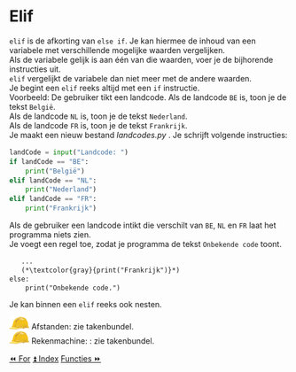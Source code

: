 Elif
====

`elif` is de afkorting van `else if`. Je kan hiermee de inhoud van een
variabele met verschillende mogelijke waarden vergelijken.\
Als de variabele gelijk is aan één van die waarden, voer je de
bijhorende instructies uit.\
`elif` vergelijkt de variabele dan niet meer met de andere waarden.\
Je begint een `elif` reeks altijd met een `if` instructie.\
Voorbeeld: De gebruiker tikt een landcode. Als de landcode `BE` is, toon
je de tekst `België`.\
Als de landcode `NL` is, toon je de tekst `Nederland`.\
Als de landcode `FR` is, toon je de tekst `Frankrijk`.\
Je maakt een nieuw bestand _landcodes.py_ . Je schrijft
volgende instructies:

```python
landCode = input("Landcode: ")
if landCode == "BE":
    print("België")
elif landCode == "NL":
    print("Nederland")
elif landCode == "FR":
    print("Frankrijk")
```

Als de gebruiker een landcode intikt die verschilt van `BE`, `NL` en
`FR` laat het programma niets zien.\
Je voegt een regel toe, zodat je programma de tekst `Onbekende code`
toont.

       ...
       (*\textcolor{gray}{print("Frankrijk")}*)
    else:
        print("Onbekende code.")

Je kan binnen een `elif` reeks ook nesten.

![image](images/hardhat.png) Afstanden: zie takenbundel.\
![image](images/hardhat.png) Rekenmachine: : zie takenbundel.

<a class="btn" href="./18_for.html">&#9194; For</a>
<a class="btn" href="./index.html">&#9195; Index</a>
<a class="btn" href="./20_functies.html">Functies &#9193;</a>